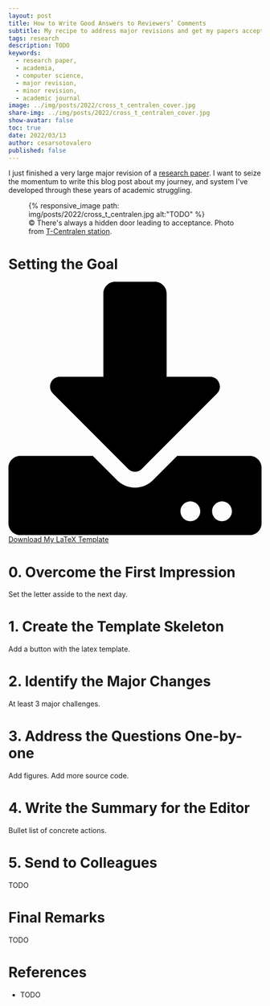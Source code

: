 ```yaml
---
layout: post
title: How to Write Good Answers to Reviewers’ Comments
subtitle: My recipe to address major revisions and get my papers accepted
tags: research
description: TODO
keywords:
  - research paper,
  - academia,
  - computer science,
  - major revision,
  - minor revision,
  - academic journal
image: ../img/posts/2022/cross_t_centralen_cover.jpg
share-img: ../img/posts/2022/cross_t_centralen_cover.jpg
show-avatar: false
toc: true
date: 2022/03/13
author: cesarsotovalero
published: false
--- 
```


I just finished a very large major revision of a [research paper](https://arxiv.org/abs/2008.08401).
I want to seize the momentum to write this blog post about my journey, and system I've developed through these years of academic struggling.

<figure class="jb_picture">
  {% responsive_image path: img/posts/2022/cross_t_centralen.jpg alt:"TODO" %}
  <figcaption class="stroke"> 
    &#169; There's always a hidden door leading to acceptance. Photo from <a href="https://goo.gl/maps/57JsiWkcPKBbXWve8">T-Centralen station</a>.
  </figcaption>
</figure>

# Setting the Goal

<div class="centered">

<a class="btn btn-success" href="https://github.com/sponsors/daattali/sponsorships?tier_id=7362"><svg viewBox="0 0 512 512"><path d="M216 0h80c13.3 0 24 10.7 24 24v168h87.7c17.8 0 26.7 21.5 14.1 34.1L269.7 378.3c-7.5 7.5-19.8 7.5-27.3 0L90.1 226.1c-12.6-12.6-3.7-34.1 14.1-34.1H192V24c0-13.3 10.7-24 24-24zm296 376v112c0 13.3-10.7 24-24 24H24c-13.3 0-24-10.7-24-24V376c0-13.3 10.7-24 24-24h146.7l49 49c20.1 20.1 52.5 20.1 72.6 0l49-49H488c13.3 0 24 10.7 24 24zm-124 88c0-11-9-20-20-20s-20 9-20 20 9 20 20 20 20-9 20-20zm64 0c0-11-9-20-20-20s-20 9-20 20 9 20 20 20 20-9 20-20z"/></svg>Download My LaTeX Template</a>
</div>

# 0. Overcome the First Impression

Set the letter asside to the next day.

# 1. Create the Template Skeleton

Add a button with the latex template.

# 2. Identify the Major Changes

At least 3 major challenges.

# 3. Address the Questions One-by-one

Add figures.
Add more source code.

# 4. Write the Summary for the Editor

Bullet list of concrete actions.

# 5. Send to Colleagues

TODO

# Final Remarks

TODO

# References

- TODO
